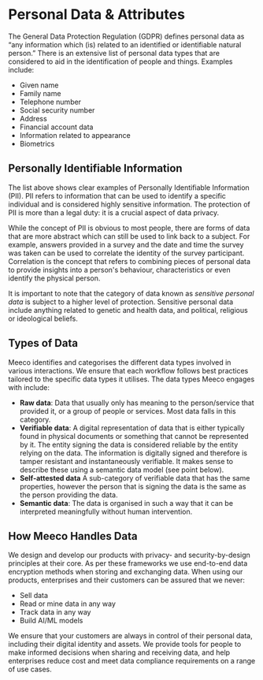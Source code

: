 # Personal Data & Attributes

The General Data Protection Regulation (GDPR) defines personal data as “any information which (is) related to an identified or identifiable natural person.” There is an extensive list of personal data types that are considered to aid in the identification of people and things. Examples include:

* Given name
* Family name
* Telephone number
* Social security number
* Address
* Financial account data
* Information related to appearance
* Biometrics

## Personally Identifiable Information
The list above shows clear examples of Personally Identifiable Information (PII). PII refers to information that can be used to identify a specific individual and is considered highly sensitive information. The protection of PII is more than a legal duty: it is a crucial aspect of data privacy.

While the concept of PII is obvious to most people, there are forms of data that are more abstract which can still be used to link back to a subject. For example, answers provided in a survey and the date and time the survey was taken can be used to correlate the identity of the survey participant. Correlation is the concept that refers to combining pieces of personal data to provide insights into a person's behaviour, characteristics or even identify the physical person.

It is important to note that the category of data known as _sensitive personal data_ is subject to a higher level of protection. Sensitive personal data include anything related to genetic and health data, and political, religious or ideological beliefs.

## Types of Data
Meeco identifies and categorises the different data types involved in various interactions. We ensure that each workflow follows best practices tailored to the specific data types it utilises. The data types Meeco engages with include:

* **Raw data**: Data that usually only has meaning to the person/service that provided it, or a group of people or services. Most data falls in this category.
* **Verifiable data**: A digital representation of data that is either typically found in physical documents or something that cannot be represented by it. The entity signing the data is considered reliable by the entity relying on the data. The information is digitally signed and therefore is tamper resistant and instantaneously verifiable. It makes sense to describe these using a semantic data model (see point below).
* **Self-attested data** A sub-category of verifiable data that has the same properties, however the person that is signing the data is the same as the person providing the data.
* **Semantic data**: The data is organised in such a way that it can be interpreted meaningfully without human intervention.

## How Meeco Handles Data
We design and develop our products with privacy- and security-by-design principles at their core. As per these frameworks we use end-to-end data encryption methods when storing and exchanging data. When using our products, enterprises and their customers can be assured that we never:
* Sell data
* Read or mine data in any way
* Track data in any way
* Build AI/ML models

We ensure that your customers are always in control of their personal data, including their digital identity and assets. We provide tools for people to make informed decisions when sharing and receiving data, and help enterprises reduce cost and meet data compliance requirements on a range of use cases.
